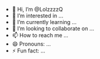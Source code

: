 - 👋 Hi, I’m @LolzzzzQ
- 👀 I’m interested in ...
- 🌱 I’m currently learning ...
- 💞️ I’m looking to collaborate on ...
- 📫 How to reach me ...
- 😄 Pronouns: ...
- ⚡ Fun fact: ...

<!---
LolzzzzQ/LolzzzzQ is a ✨ special ✨ repository because its `README.md` (this file) appears on your GitHub profile.
You can click the Preview link to take a look at your changes.
--->
